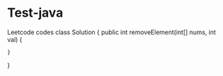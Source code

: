 # Test-java
Leetcode codes
class Solution {
    public int removeElement(int[] nums, int val) {
        
    }
}
